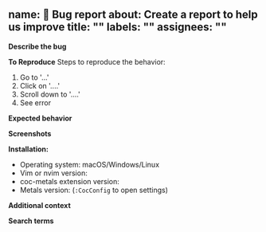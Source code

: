 name: 🐛 Bug report
about: Create a report to help us improve
title: ""
labels: ""
assignees: ""
---

**Describe the bug**

<!-- A clear and concise description of what the bug is. -->

**To Reproduce** Steps to reproduce the behavior:

1. Go to '...'
2. Click on '....'
3. Scroll down to '....'
4. See error

**Expected behavior**

<!-- A clear and concise description of what you expected to happen. -->

**Screenshots**

<!-- If applicable, add screenshots to help explain your problem. -->

**Installation:**

- Operating system: macOS/Windows/Linux
- Vim or nvim version:
- coc-metals extension version:
- Metals version: (`:CocConfig` to open settings)

**Additional context**

<!-- Add any other context about the problem here. -->

**Search terms**

<!-- Help other people discover your feature request by writing words they might search for. -->
